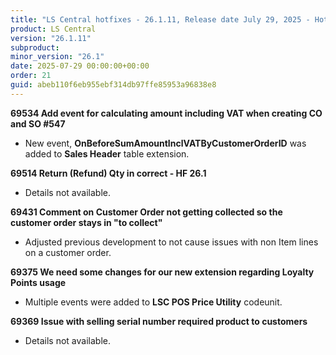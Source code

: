 ```yaml
---
title: "LS Central hotfixes - 26.1.11, Release date July 29, 2025 - Hotfixes"
product: LS Central
version: "26.1.11"
subproduct: 
minor_version: "26.1"
date: 2025-07-29 00:00:00+00:00
order: 21
guid: abeb110f6eb955ebf314db97ffe85953a96838e8
---
```


<strong>69534 Add event for calculating amount including VAT when creating CO and SO #547</strong>
<ul><li>New event, <b>OnBeforeSumAmountInclVATByCustomerOrderID</b> was added to <b>Sales Header</b> table extension.</li></ul>
<strong>69514 Return (Refund) Qty in correct - HF 26.1</strong>
<ul><li>Details not available.</li></ul>
<strong>69431 Comment on Customer Order not getting collected so the customer order stays in "to collect"</strong>
<ul><li>Adjusted previous development to not cause issues with non Item lines on a customer order.</li></ul>
<strong>69375 We need some changes for our new extension regarding Loyalty Points usage</strong>
<ul><li>Multiple events were added to <b>LSC POS Price Utility</b> codeunit.</li></ul>
<strong>69369 Issue with selling serial number required product to customers</strong>
<ul><li>Details not available.</li></ul>
